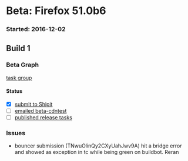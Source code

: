 # Beta: Firefox 51.0b6

### Started: 2016-12-02

## Build 1

### Beta Graph
[task group](https://tools.taskcluster.net/push-inspector/#/r0xl9AvMSTGoA8BRZuLcMQ)


#### Status
- [x] [submit to Shipit](https://wiki.mozilla.org/Release:Release_Automation_on_Mercurial:Starting_a_Release#Submit_to_Ship_It)
- [ ] [emailed beta-cdntest](../how-tos/relpro.md#1-email-drivers-re-release-live-on-test-channel)
- [ ] [published release tasks](../how-tos/relpro.md#3-publish-release)

### Issues
- bouncer submission (TNwuOlinQy2CXyUahJwv9A) hit a bridge error and showed as exception in tc while being green on buildbot. Reran


